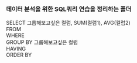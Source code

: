 ### 데이터 분석을 위한 SQL쿼리 연습을 정리하는 폴더


SELECT 그룹해보고싶은 컬럼, SUM(컬럼1), AVG(컬럽2)  
FROM  
WHERE  
GROUP BY 그룹해보고싶은 컬럼  
HAVING  
ORDER BY  
